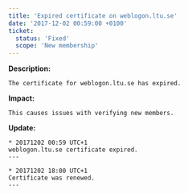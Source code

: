 ```yaml
---
title: 'Expired certificate on weblogon.ltu.se'
date: '2017-12-02 00:59:00 +0100'
ticket:
  status: 'Fixed'
  scope: 'New membership'
---
```


**Description:**

    The certificate for weblogon.ltu.se has expired.

**Impact:**

    This causes issues with verifying new members.

**Update:**

    * 20171202 00:59 UTC+1
    weblogon.ltu.se certificate expired.
    ---

    * 20171202 18:00 UTC+1
    Certificate was renewed.
    ---
